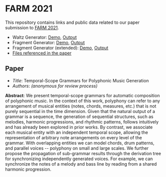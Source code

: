 # FARM 2021

This repository contains links and public data related to our paper submission to [FARM 2021](https://functional-art.org/). 

- Waltz Generator: [Demo](https://isolin.github.io/farm-2021/waltz), [Output](files/waltz)
- Fragment Generator: [Demo](https://isolin.github.io/farm-2021/fragment), [Output](files/fragment)
- Fragment Generator (extended): [Demo](https://isolin.github.io/farm-2021/fragment-x), [Output](files/fragment-x)
- [Files referenced in the paper](files/paper)

## Paper

- *Title*: Temporal-Scope Grammars for Polyphonic Music Generation
- *Authors*: *(anonymous for review process)*

**Abstract**: We present temporal-scope grammars for automatic composition of polyphonic music. In the context of this work, polyphony can refer to any arrangement of musical entities (notes, chords, measures, etc.) that is not purely sequential in the time dimension. Given that the natural output of a grammar is a sequence, the generation of sequential structures, such as melodies, harmonic progressions, and rhythmic patterns, follows intuitively and has already been explored in prior works. By contrast, we associate each musical entity with an independent temporal scope, allowing the representation of arbitrary note arrangements on every level of the grammar. With overlapping entities we can model chords, drum patterns, and parallel voices -- polyphony on small and large scales. We further propose the propagation of sub-grammar results through the derivation tree for synchronizing independently generated voices. For example, we can synchronize the notes of a melody and bass line by reading from a shared harmonic progression. 

